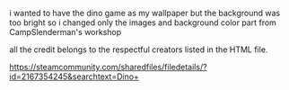 i wanted to have the dino game as my wallpaper but the background was too bright so i changed only the images and background color part from CampSlenderman's workshop

all the credit belongs to the respectful creators listed in the HTML file.


https://steamcommunity.com/sharedfiles/filedetails/?id=2167354245&searchtext=Dino+

